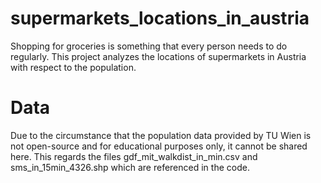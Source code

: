 # supermarkets_locations_in_austria
Shopping for groceries is something that every person needs to do regularly. This project analyzes the locations of supermarkets in Austria with respect to the population.

# Data
Due to the circumstance that the population data provided by TU Wien is not open-source and for educational purposes only, it cannot be shared here. This regards the files gdf_mit_walkdist_in_min.csv and sms_in_15min_4326.shp which are referenced in the code.
